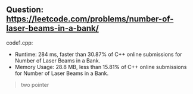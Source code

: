 ## Question: https://leetcode.com/problems/number-of-laser-beams-in-a-bank/

code1.cpp:
* Runtime: 284 ms, faster than 30.87% of C++ online submissions for Number of Laser Beams in a Bank.
* Memory Usage: 28.8 MB, less than 15.81% of C++ online submissions for Number of Laser Beams in a Bank.
> two pointer